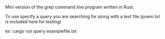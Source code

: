 Mini version of the grep command line program written in Rust.

To use specify a query you are searching for along with a text file (poem.txt is included here for testing)

ex: cargo run query examplefile.txt

